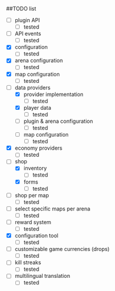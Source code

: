 ##TODO list
- [ ] plugin API
  - [ ] tested
- [ ] API events
  - [ ] tested
- [x] configuration
  - [ ] tested
- [x] arena configuration
  - [ ] tested
- [x] map configuration
  - [ ] tested
- [ ] data providers
  - [x] provider implementation
    - [ ] tested
  - [x] player data
    - [ ] tested
  - [ ] plugin & arena configuration
    - [ ] tested
  - [ ] map configuration
    - [ ] tested
- [x] economy providers
  - [ ] tested
- [ ] shop
  - [x] inventory
    - [ ] tested
  - [x] forms
    - [ ] tested
- [ ] shop per map
  - [ ] tested
- [ ] select specific maps per arena
  - [ ] tested
- [ ] reward system
  - [ ] tested
- [x] configuration tool
  - [ ] tested
- [ ] customizable game currencies (drops)
  - [ ] tested
- [ ] kill streaks
  - [ ] tested
- [ ] multilingual translation
  - [ ] tested